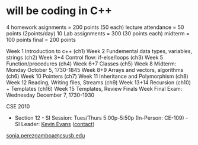 # will be coding in C++

4 homework asignments = 200 points (50 each)
lecture attendance = 50 points (2points/day)
10 Lab assignments = 300 (30 points each)
midterm = 100 points
final = 200 points

Week 1 Introduction to c++ (ch1)
Week 2 Fundemental data types, variables, strings (ch2)
Week 3+4 Control flow: if-else/loops (ch3)
Week 5 Function/procedures (ch4)
Week 6+7 Classes (ch5)
Week 8 Midterm: Monday October 5, 1730-1845
Week 8+9 Arrays and vectors, algorithms (ch6)
Week 10 Pointers (ch7)
Week 11 Inheritance and Polymorphism (ch8)
Week 12 Reading, Writing files, Streams (ch9)
Week 13+14 Recursion (ch10) + Templates (ch16)
Week 15 Templates, Review
Finals Week Final Exam: Wednesday December 7, 1730-1930

CSE 2010

-   Section 12 - SI Session: Tues/Thurs 5:00p-5:50p (In-Person: CE-109) - SI Leader: [Kevin Evans](https://www.csusb.edu/supplemental-instruction/meet-si-team) ([contact](mailto:kevin.evans2491@coyote.csusb.edu))


sonia.perezgamboa@csusb.edu